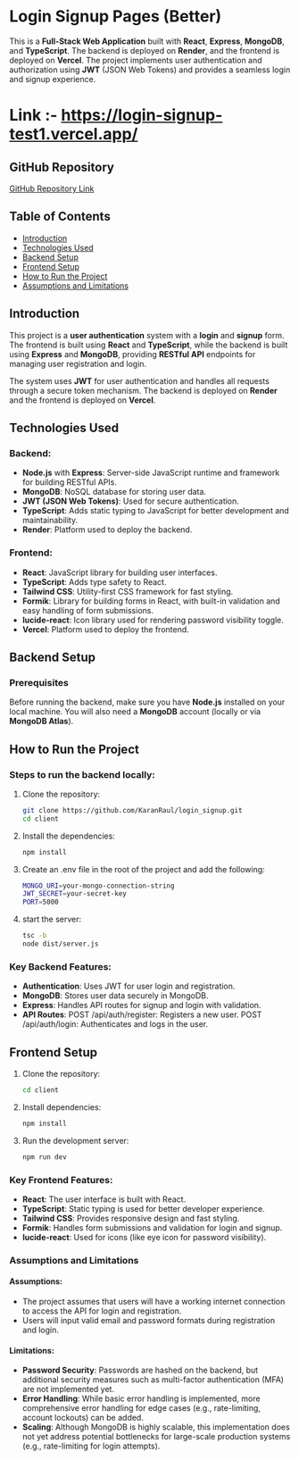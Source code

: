 # Login Signup Pages (Better)

This is a **Full-Stack Web Application** built with **React**, **Express**, **MongoDB**, and **TypeScript**. The backend is deployed on **Render**, and the frontend is deployed on **Vercel**. The project implements user authentication and authorization using **JWT** (JSON Web Tokens) and provides a seamless login and signup experience.

# Link :- https://login-signup-test1.vercel.app/

## GitHub Repository

[GitHub Repository Link](https://github.com/KaranRaul/login_signup)

## Table of Contents

- [Introduction](#introduction)
- [Technologies Used](#technologies-used)
- [Backend Setup](#backend-setup)
- [Frontend Setup](#frontend-setup)
- [How to Run the Project](#how-to-run-the-project)
- [Assumptions and Limitations](#assumptions-and-limitations)

## Introduction

This project is a **user authentication** system with a **login** and **signup** form. The frontend is built using **React** and **TypeScript**, while the backend is built using **Express** and **MongoDB**, providing **RESTful API** endpoints for managing user registration and login. 

The system uses **JWT** for user authentication and handles all requests through a secure token mechanism. The backend is deployed on **Render** and the frontend is deployed on **Vercel**.

## Technologies Used

### Backend:
- **Node.js** with **Express**: Server-side JavaScript runtime and framework for building RESTful APIs.
- **MongoDB**: NoSQL database for storing user data.
- **JWT (JSON Web Tokens)**: Used for secure authentication.
- **TypeScript**: Adds static typing to JavaScript for better development and maintainability.
- **Render**: Platform used to deploy the backend.
  
### Frontend:
- **React**: JavaScript library for building user interfaces.
- **TypeScript**: Adds type safety to React.
- **Tailwind CSS**: Utility-first CSS framework for fast styling.
- **Formik**: Library for building forms in React, with built-in validation and easy handling of form submissions.
- **lucide-react**: Icon library used for rendering password visibility toggle.
- **Vercel**: Platform used to deploy the frontend.

## Backend Setup

### Prerequisites

Before running the backend, make sure you have **Node.js** installed on your local machine. You will also need a **MongoDB** account (locally or via **MongoDB Atlas**).

## How to Run the Project


### Steps to run the backend locally:

1. Clone the repository:
   ```bash
   git clone https://github.com/KaranRaul/login_signup.git
   cd client

2. Install the dependencies:
    ```bash
    npm install

3. Create an .env file in the root of the project and add the following:
    ```bash
    MONGO_URI=your-mongo-connection-string
    JWT_SECRET=your-secret-key
    PORT=5000

4. start the server:
    ```bash
    tsc -b
    node dist/server.js
    
### Key Backend Features:
- **Authentication**: Uses JWT for user login and registration.
- **MongoDB**: Stores user data securely in MongoDB.
- **Express**: Handles API routes for signup and login with validation.
- **API Routes**:
POST /api/auth/register: Registers a new user.
POST /api/auth/login: Authenticates and logs in the user.

## Frontend Setup

1. Clone the repository:
    ```bash
    cd client

2. Install dependencies:
    ```bash
    npm install
 
3. Run the development server:
    ```bash
    npm run dev

### Key Frontend Features:

- **React**: The user interface is built with React.
- **TypeScript**: Static typing is used for better developer experience.
- **Tailwind CSS**: Provides responsive design and fast styling.
- **Formik**: Handles form submissions and validation for login and signup.
- **lucide-react**: Used for icons (like eye icon for password visibility).


### Assumptions and Limitations

#### Assumptions:
- The project assumes that users will have a working internet connection to access the API for login and registration.
- Users will input valid email and password formats during registration and login.

#### Limitations:
- **Password Security**: Passwords are hashed on the backend, but additional security measures such as multi-factor authentication (MFA) are not implemented yet.
- **Error Handling**: While basic error handling is implemented, more comprehensive error handling for edge cases (e.g., rate-limiting, account lockouts) can be added.
- **Scaling**: Although MongoDB is highly scalable, this implementation does not yet address potential bottlenecks for large-scale production systems (e.g., rate-limiting for login attempts).

